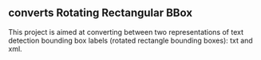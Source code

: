 ## converts Rotating Rectangular BBox

This project is aimed at converting between two representations of text detection bounding box labels (rotated rectangle bounding boxes): txt and xml.
